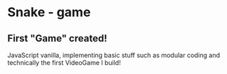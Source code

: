 # Snake - game

## First "Game" created!

JavaScript vanilla, implementing basic stuff such as modular coding and technically the first VideoGame I build!
